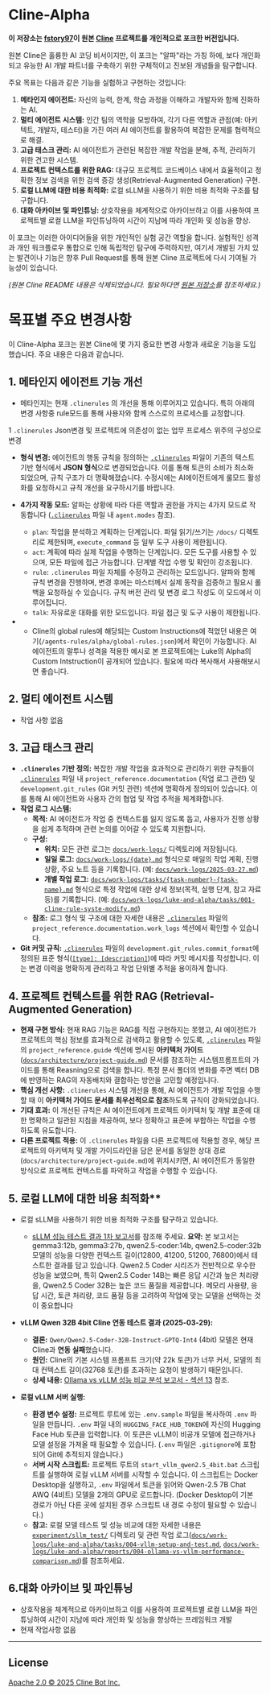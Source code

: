 # Cline-Alpha

**이 저장소는 [fstory97](https://github.com/fstory97)이 원본 [Cline](https://github.com/cline/cline) 프로젝트를 개인적으로 포크한 버전입니다.**

원본 Cline은 훌륭한 AI 코딩 비서이지만, 이 포크는 "알파"라는 가칭 하에, 보다 개인화되고 유능한 AI 개발 파트너를 구축하기 위한 구체적이고 진보된 개념들을 탐구합니다. 

주요 목표는 다음과 같은 기능을 실험하고 구현하는 것입니다:

1.  **메타인지 에이전트:** 자신의 능력, 한계, 학습 과정을 이해하고 개발자와 함께 진화하는 AI.
2.  **멀티 에이전트 시스템:** 인간 팀의 역학을 모방하여, 각기 다른 역할과 관점(예: 아키텍트, 개발자, 테스터)을 가진 여러 AI 에이전트를 활용하여 복잡한 문제를 협력적으로 해결.
3.  **고급 태스크 관리:** AI 에이전트가 관련된 복잡한 개발 작업을 분해, 추적, 관리하기 위한 견고한 시스템.
4.  **프로젝트 컨텍스트를 위한 RAG:** 대규모 프로젝트 코드베이스 내에서 효율적이고 정확한 정보 검색을 위한 검색 증강 생성(Retrieval-Augmented Generation) 구현.
5.  **로컬 LLM에 대한 비용 최적화:** 로컬 sLLM을 사용하기 위한 비용 최적화 구조를 탐구합니다.
6.  **대화 아카이브 및 파인튜닝:** 상호작용을 체계적으로 아카이브하고 이를 사용하여 프로젝트별 로컬 LLM을 파인튜닝하여 시간이 지남에 따라 개인화 및 성능을 향상.

이 포크는 이러한 아이디어들을 위한 개인적인 실험 공간 역할을 합니다. 실험적인 성격과 개인 워크플로우 통합으로 인해 독립적인 탐구에 주력하지만, 여기서 개발된 가치 있는 발견이나 기능은 향후 Pull Request를 통해 원본 Cline 프로젝트에 다시 기여될 가능성이 있습니다.

*(원본 Cline README 내용은 삭제되었습니다. 필요하다면 [원본 저장소](https://github.com/cline/cline)를 참조하세요.)*


# 목표별 주요 변경사항
이 Cline-Alpha 포크는 원본 Cline에 몇 가지 중요한 변경 사항과 새로운 기능을 도입했습니다. 주요 내용은 다음과 같습니다.

## 1. 메타인지 에이전트 기능 개선
 * 메타인지는 현재 `.clinerules` 의 개선을 통해 이루어지고 있습니다. 특히 아래의 변경 사항중 rule모드를 통해 사용자와 함께 스스로의 프로세스를 교정합니다.
 
 1 `.clinerules` Json변경 및 프로젝트에 의존성이 없는 업무 프로세스 위주의 구성으로 변경

*   **형식 변경:** 에이전트의 행동 규칙을 정의하는 [`.clinerules`](/.clinerules) 파일이 기존의 텍스트 기반 형식에서 **JSON 형식**으로 변경되었습니다. 이를 통해 토큰의 소비가 최소화 되었으며, 규칙 구조가 더 명확해졌습니다. 수정시에는 AI에이전트에게 룰모드 활성화를 요청하시고 규칙 개선을 요구하시기를 바랍니다.
*   **4가지 작동 모드:** 알파는 상황에 따라 다른 역할과 권한을 가지는 4가지 모드로 작동합니다 ([`.clinerules`](/.clinerules) 파일 내 `agent.modes` 참조).
    *   `plan`: 작업을 분석하고 계획하는 단계입니다. 파일 읽기/쓰기는 `/docs/` 디렉토리로 제한되며, `execute_command` 등 일부 도구 사용이 제한됩니다.
    *   `act`: 계획에 따라 실제 작업을 수행하는 단계입니다. 모든 도구를 사용할 수 있으며, 모든 파일에 접근 가능합니다. 단계별 작업 수행 및 확인이 강조됩니다.
    *   `rule`: `.clinerules` 파일 자체를 수정하고 관리하는 모드입니다. 알파와 함께 규칙 변경을 진행하며, 변경 후에는 마스터께서 실제 동작을 검증하고 필요시 롤백을 요청하실 수 있습니다. 규칙 버전 관리 및 변경 로그 작성도 이 모드에서 이루어집니다.
    *   `talk`: 자유로운 대화를 위한 모드입니다. 파일 접근 및 도구 사용이 제한됩니다.

*   * Cline의 global rules에 해당되는 Custom Instructions에 적었던 내용은 여기(`/agents-rules/alpha/global-rules.json`)에서 확인이 가능합니다. AI에이전트의 말투나 성격을 적용한 예시로 본 프로젝트에는 Luke의 Alpha의 Custom Intstruction이 공개되어 있습니다. 필요에 따라 복사해서 사용해보시면 좋습니다.

## 2. 멀티 에이전트 시스템
  * 작업 사항 없음

## 3. 고급 태스크 관리

*   **`.clinerules` 기반 정의:** 복잡한 개발 작업을 효과적으로 관리하기 위한 규칙들이 [`.clinerules`](/.clinerules) 파일 내 `project_reference.documentation` (작업 로그 관련) 및 `development.git_rules` (Git 커밋 관련) 섹션에 명확하게 정의되어 있습니다. 이를 통해 AI 에이전트와 사용자 간의 협업 및 작업 추적을 체계화합니다.
*   **작업 로그 시스템:**
    *   **목적:** AI 에이전트가 작업 중 컨텍스트를 잃지 않도록 돕고, 사용자가 진행 상황을 쉽게 추적하며 관련 논의를 이어갈 수 있도록 지원합니다.
    *   **구성:**
        *   **위치:** 모든 관련 로그는 [`docs/work-logs/`](/docs/work-logs/) 디렉토리에 저장됩니다.
        *   **일일 로그:** [`docs/work-logs/{date}.md`](/docs/work-logs/) 형식으로 매일의 작업 계획, 진행 상황, 주요 노트 등을 기록합니다. (예: [`docs/work-logs/2025-03-27.md`](/docs/work-logs/2025-03-27.md))
        *   **개별 작업 로그:** [`docs/work-logs/tasks/{task-number}-{task-name}.md`](/docs/work-logs/luke-and-alpha/tasks/) 형식으로 특정 작업에 대한 상세 정보(목적, 실행 단계, 참고 자료 등)를 기록합니다. (예: [`docs/work-logs/luke-and-alpha/tasks/001-cline-rule-syste-modify.md`](/docs/work-logs/luke-and-alpha/tasks/001-cline-rule-syste-modify.md))
    *   **참조:** 로그 형식 및 구조에 대한 자세한 내용은 [`.clinerules`](/.clinerules) 파일의 `project_reference.documentation.work_logs` 섹션에서 확인할 수 있습니다.
*   **Git 커밋 규칙:** [`.clinerules`](/.clinerules) 파일의 `development.git_rules.commit_format`에 정의된 표준 형식([`[type]: [description]`](/.clinerules))에 따라 커밋 메시지를 작성합니다. 이는 변경 이력을 명확하게 관리하고 작업 단위별 추적을 용이하게 합니다.

## 4. 프로젝트 컨텍스트를 위한 RAG (Retrieval-Augmented Generation)

*   **현재 구현 방식:** 현재 RAG 기능은 RAG를 직접 구현하지는 못했고, AI 에이전트가 프로젝트의 핵심 정보를 효과적으로 검색하고 활용할 수 있도록, [`.clinerules`](/.clinerules) 파일의 `project_reference.guide` 섹션에 명시된 **아키텍처 가이드** ([`docs/architecture/project-guide.md`](/docs/architecture/project-guide.md)) 문서를 참조하는 시스템프롬프트의 가이드를 통해 Reasning으로 검색을 합니다. 특정 문서 폴더의 변화를 주면 벡터 DB에 반영하는 RAG의 자동배치와 결합하는 방안을 고민할 예정입니다.
*   **핵심 개선 사항:** `.clinerules` 시스템 개선을 통해, AI 에이전트가 개발 작업을 수행할 때 이 **아키텍처 가이드 문서를 최우선적으로 참조**하도록 규칙이 강화되었습니다.
*   **기대 효과:** 이 개선된 규칙은 AI 에이전트에게 프로젝트 아키텍처 및 개발 표준에 대한 명확하고 일관된 지침을 제공하여, 보다 정확하고 표준에 부합하는 작업을 수행하도록 유도합니다.
*   **다른 프로젝트 적용:** 이 `.clinerules` 파일을 다른 프로젝트에 적용할 경우, 해당 프로젝트의 아키텍처 및 개발 가이드라인을 담은 문서를 동일한 상대 경로 (`docs/architecture/project-guide.md`)에 위치시키면, AI 에이전트가 동일한 방식으로 프로젝트 컨텍스트를 파악하고 작업을 수행할 수 있습니다.

## 5. 로컬 LLM에 대한 비용 최적화**

*   로컬 sLLM을 사용하기 위한 비용 최적화 구조를 탐구하고 있습니다. 
    *  [sLLM 성능 테스트 결과 1차 보고서](experiment/sllm_test/experiment_results/performance_report_20250327_203217.ko.md)를 참조해 주세요.
    **요약:**
    본 보고서는 gemma3:12b, gemma3:27b, qwen2.5-coder:14b, qwen2.5-coder:32b 모델의 성능을 다양한 컨텍스트 길이(12800, 41200, 51200, 76800)에서 테스트한 결과를 담고 있습니다. Qwen2.5 Coder 시리즈가 전반적으로 우수한 성능을 보였으며, 특히 Qwen2.5 Coder 14B는 빠른 응답 시간과 높은 처리량을, Qwen2.5 Coder 32B는 높은 코드 품질을 제공합니다. 메모리 사용량, 응답 시간, 토큰 처리량, 코드 품질 등을 고려하여 작업에 맞는 모델을 선택하는 것이 중요합니다

*   **vLLM Qwen 32B 4bit Cline 연동 테스트 결과 (2025-03-29):**
    *   **결론:** `Qwen/Qwen2.5-Coder-32B-Instruct-GPTQ-Int4` (4bit) 모델은 현재 Cline과 **연동 실패**했습니다.
    *   **원인:** Cline의 기본 시스템 프롬프트 크기(약 22k 토큰)가 너무 커서, 모델의 최대 컨텍스트 길이(32768 토큰)를 초과하는 요청이 발생하기 때문입니다.
    *   **상세 내용:** [Ollama vs vLLM 성능 비교 분석 보고서 - 섹션 13](/docs/work-logs/luke-and-alpha/reports/ollama-vs-vllm-performance-comparison.md#13-cline-연동-테스트-결과-vllm-qwen-32b-gptq-int4-2025-03-29) 참조.

*   **로컬 vLLM 서버 실행:**
    *   **환경 변수 설정:** 프로젝트 루트에 있는 `.env.sample` 파일을 복사하여 `.env` 파일을 만듭니다. `.env` 파일 내의 `HUGGING_FACE_HUB_TOKEN`에 자신의 Hugging Face Hub 토큰을 입력합니다. 이 토큰은 vLLM이 비공개 모델에 접근하거나 모델 설정을 가져올 때 필요할 수 있습니다. (`.env` 파일은 `.gitignore`에 포함되어 Git에 추적되지 않습니다.)
    *   **서버 시작 스크립트:** 프로젝트 루트의 `start_vllm_qwen2.5_4bit.bat` 스크립트를 실행하여 로컬 vLLM 서버를 시작할 수 있습니다. 이 스크립트는 Docker Desktop을 실행하고, `.env` 파일에서 토큰을 읽어와 Qwen-2.5 7B Chat AWQ (4비트) 모델을 2개의 GPU로 로드합니다. (Docker Desktop이 기본 경로가 아닌 다른 곳에 설치된 경우 스크립트 내 경로 수정이 필요할 수 있습니다.)
    *   **참고:** 로컬 모델 테스트 및 성능 비교에 대한 자세한 내용은 [`experiment/sllm_test/`](/experiment/sllm_test/) 디렉토리 및 관련 작업 로그([`docs/work-logs/luke-and-alpha/tasks/004-vllm-setup-and-test.md`](/docs/work-logs/luke-and-alpha/tasks/004-vllm-setup-and-test.md), [`docs/work-logs/luke-and-alpha/reports/004-ollama-vs-vllm-performance-comparison.md`](/docs/work-logs/luke-and-alpha/reports/004-ollama-vs-vllm-performance-comparison.md))를 참조하세요.

## 6.**대화 아카이브 및 파인튜닝**
* 상호작용을 체계적으로 아카이브하고 이를 사용하여 프로젝트별 로컬 LLM을 파인튜닝하여 시간이 지남에 따라 개인화 및 성능을 향상하는 프레임워크 개발
* 현재 작업사항 없음

---
## License

[Apache 2.0 © 2025 Cline Bot Inc.](./LICENSE)
